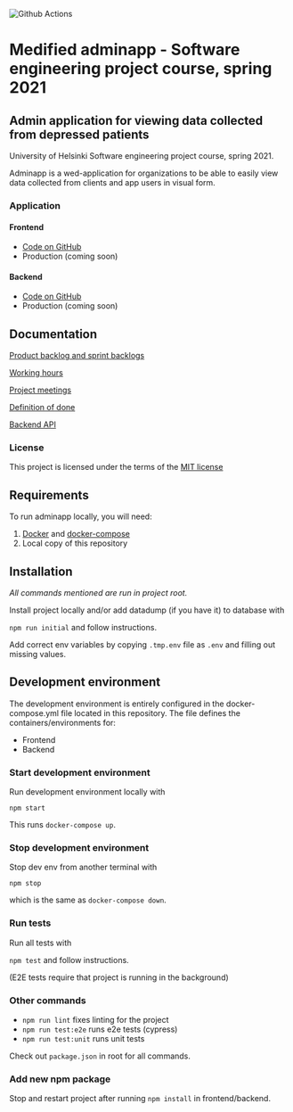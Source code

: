 ![Github Actions](https://github.com/ohtuprojekti-medified/adminapp-medified/workflows/MASTER%20PUSH/badge.svg)

# Medified adminapp - Software engineering project course, spring 2021

## Admin application for viewing data collected from depressed patients

University of Helsinki Software engineering project course, spring 2021.

Adminapp is a wed-application for organizations to be able to easily view data collected from clients and app users in visual form.

### Application

#### Frontend

* [Code on GitHub](https://github.com/ohtuprojekti-medified/adminapp-medified/tree/master/frontend)
* Production (coming soon)

#### Backend

* [Code on GitHub](https://github.com/ohtuprojekti-medified/adminapp-medified/tree/master/backend)
* Production (coming soon)

## Documentation

[Product backlog and sprint backlogs](https://docs.google.com/spreadsheets/d/12SjSfmpHuiBGJR2jTG2uMZ6Wvu--zwmGLkGJ7036ziA/edit#gid=0)

[Working hours](https://docs.google.com/spreadsheets/d/12SjSfmpHuiBGJR2jTG2uMZ6Wvu--zwmGLkGJ7036ziA/edit#gid=82105203)

[Project meetings](https://docs.google.com/spreadsheets/d/1Iz9njk4EYOEunnRDfs3cAydd4zUapblLWb9VrtLpe2Y/edit#gid=0)

[Definition of done](https://github.com/ohtuprojekti-medified/adminapp-medified/wiki/Definition-of-Done)

[Backend API](https://github.com/ohtuprojekti-medified/adminapp-medified/wiki/Backend-API)

### License

This project is licensed under the terms of the [MIT license](https://github.com/ohtuprojekti-medified/adminapp-medified/blob/master/LICENSE)

## Requirements
To run adminapp locally, you will need:

1. [Docker](https://docs.docker.com/install/) and [docker-compose](https://docs.docker.com/compose/install/)
2. Local copy of this repository

## Installation

_All commands mentioned are run in project root._

Install project locally and/or add datadump (if you have it) to database with

`npm run initial` and follow instructions.

Add correct env variables by copying `.tmp.env` file as `.env` and filling out missing values.
## Development environment
The development environment is entirely configured in the docker-compose.yml file located in this repository. The file defines the containers/environments for:

- Frontend
- Backend

### Start development environment

Run development environment locally with

`npm start`

This runs `docker-compose up`.

### Stop development environment

Stop dev env from another terminal with

`npm stop`

which is the same as `docker-compose down`.

### Run tests

Run all tests with

`npm test` and follow instructions.

(E2E tests require that project is running in the background)

### Other commands

- `npm run lint` fixes linting for the project
- `npm run test:e2e` runs e2e tests (cypress)
- `npm run test:unit` runs unit tests

Check out `package.json` in root for all commands.


### Add new npm package

Stop and restart project after running `npm install` in frontend/backend.



